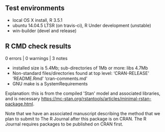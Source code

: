## Test environments

* local OS X install, R 3.5.1
* ubuntu 14.04.5 LTSR (on travis-ci), R Under development (unstable)
* win-builder (devel and release)

## R CMD check results

0 errors | 0 warnings | 3 notes

* installed size is  5.4Mb; sub-directories of 1Mb or more: libs 4.7Mb
* Non-standard files/directories found at top level:
    ‘CRAN-RELEASE’ ‘README.Rmd’ ‘cran-comments.md’
* GNU make is a SystemRequirements

Explanation: this is from the compiled 'Stan' model and associated libraries, and is necessary https://mc-stan.org/rstantools/articles/minimal-rstan-package.html.

Note that we have an associated manuscript describing the method
that we plan to submit to The R Journal after this package is on CRAN.
The R Journal requires packages to be published on CRAN first.

